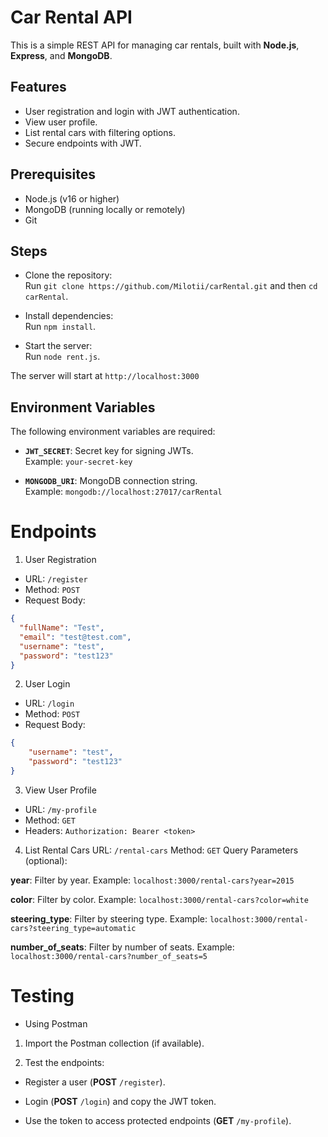 # Car Rental API

This is a simple REST API for managing car rentals, built with **Node.js**, **Express**, and **MongoDB**.

## Features
- User registration and login with JWT authentication.
- View user profile.
- List rental cars with filtering options.
- Secure endpoints with JWT.


## Prerequisites
- Node.js (v16 or higher)
- MongoDB (running locally or remotely)
- Git

## Steps

- Clone the repository:  
  Run `git clone https://github.com/Milotii/carRental.git` and then `cd carRental`.

- Install dependencies:  
  Run `npm install`.

- Start the server:  
  Run `node rent.js`.

The server will start at `http://localhost:3000`

## Environment Variables
The following environment variables are required:

- **`JWT_SECRET`**: Secret key for signing JWTs.  
  Example: `your-secret-key`

- **`MONGODB_URI`**: MongoDB connection string.  
  Example: `mongodb://localhost:27017/carRental`

# Endpoints
1. User Registration
- URL: `/register`
- Method: `POST`
- Request Body:
```json
{
  "fullName": "Test",
  "email": "test@test.com",
  "username": "test",
  "password": "test123"
}
```
2. User Login
- URL: `/login`
- Method: `POST`
- Request Body: 
```json
{
    "username": "test",
    "password": "test123"
}
```
3. View User Profile
- URL: `/my-profile`
- Method: `GET`
- Headers:
`Authorization: Bearer <token>`

4. List Rental Cars
URL: `/rental-cars`
Method: `GET`
Query Parameters (optional):

**year**: Filter by year.
Example: `localhost:3000/rental-cars?year=2015`

**color**: Filter by color.
Example: `localhost:3000/rental-cars?color=white`

**steering_type**: Filter by steering type.
Example: `localhost:3000/rental-cars?steering_type=automatic`


**number_of_seats**: Filter by number of seats.
Example: `localhost:3000/rental-cars?number_of_seats=5`

# Testing
- Using Postman

1. Import the Postman collection (if available).

2. Test the endpoints:

- Register a user (**POST** `/register`).

- Login (**POST** `/login`) and copy the JWT token.

- Use the token to access protected endpoints (**GET** `/my-profile`).

